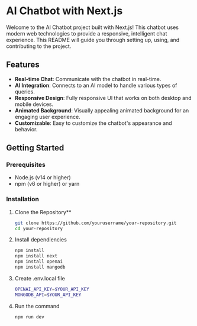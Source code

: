 # AI Chatbot with Next.js

Welcome to the AI Chatbot project built with Next.js! This chatbot uses modern web technologies to provide a responsive, intelligent chat experience. This README will guide you through setting up, using, and contributing to the project.

## Features

- **Real-time Chat**: Communicate with the chatbot in real-time.
- **AI Integration**: Connects to an AI model to handle various types of queries.
- **Responsive Design**: Fully responsive UI that works on both desktop and mobile devices.
- **Animated Background**: Visually appealing animated background for an engaging user experience.
- **Customizable**: Easy to customize the chatbot's appearance and behavior.

## Getting Started

### Prerequisites

- Node.js (v14 or higher)
- npm (v6 or higher) or yarn

### Installation

1. Clone the Repository**

   ```bash
   git clone https://github.com/yourusername/your-repository.git
   cd your-repository
   
2. Install dependiencies

   ```bash
   npm install
   npm install next
   npm install openai
   npm install mangodb

3. Create .env.local file

   ```bash
   OPENAI_API_KEY=$YOUR_API_KEY
   MONGODB_API=$YOUR_API_KEY

4. Run the command

   ```bash
   npm run dev
